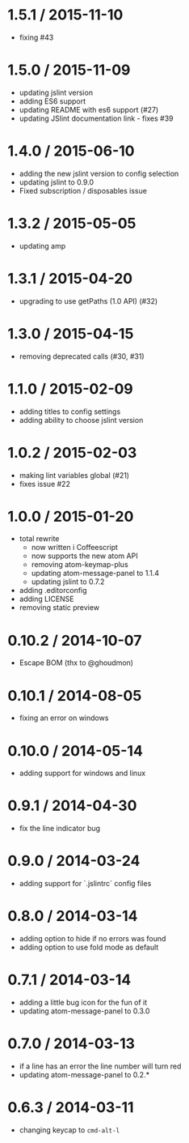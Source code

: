 
1.5.1 / 2015-11-10
==================

  * fixing #43

1.5.0 / 2015-11-09
==================

  * updating jslint version
  * adding ES6 support
  * updating README with es6 support (#27)
  * updating JSlint documentation link - fixes #39

1.4.0 / 2015-06-10
==================

  * adding the new jslint version to config selection
  * updating jslint to 0.9.0
  * Fixed subscription / disposables issue

1.3.2 / 2015-05-05
==================

  * updating amp

1.3.1 / 2015-04-20
==================

  * upgrading to use getPaths (1.0 API) (#32)

1.3.0 / 2015-04-15
==================

  * removing deprecated calls (#30, #31)

1.1.0 / 2015-02-09
==================

  * adding titles to config settings
  * adding ability to choose jslint version

1.0.2 / 2015-02-03
===================

  * making lint variables global (#21)
  * fixes issue #22

1.0.0 / 2015-01-20
==================

  * total rewrite
    * now written i Coffeescript
    * now supports the new atom API
    * removing atom-keymap-plus
    * updating atom-message-panel to 1.1.4
    * updating jslint to 0.7.2
  * adding .editorconfig
  * adding LICENSE
  * removing static preview

0.10.2 / 2014-10-07
===================

  * Escape BOM (thx to @ghoudmon)

0.10.1 / 2014-08-05
==================

 * fixing an error on windows

0.10.0 / 2014-05-14
==================

 * adding support for windows and linux

0.9.1 / 2014-04-30
==================

 * fix the line indicator bug

0.9.0 / 2014-03-24
==================

 * adding support for `.jslintrc´ config files

0.8.0 / 2014-03-14
==================

 * adding option to hide if no errors was found
 * adding option to use fold mode as default

0.7.1 / 2014-03-14
==================

 * adding a little bug icon for the fun of it
 * updating atom-message-panel to 0.3.0

0.7.0 / 2014-03-13
==================

 * if a line has an error the line number will turn red
 * updating atom-message-panel to 0.2.*

0.6.3 / 2014-03-11
==================

 * changing keycap to `cmd-alt-l`
